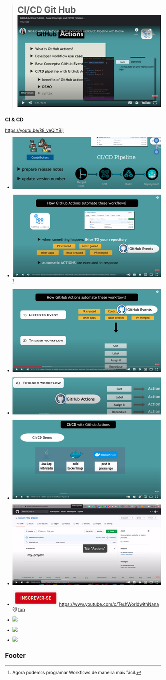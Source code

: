 > # CI/CD Git Hub ![CI/CD Git Hub](./imgs/CI-CD-PIPELINE-GITHUB.jpeg)

### CI & CD

[](./imgs/CI-CD-PIPELINE-GITHUB-1.jpeg)
https://youtu.be/R8_veQiYBjI 

* ![](./imgs/CI-CD-PIPELINE-GITHUB-2.jpeg)

* ![](./imgs/CI-CD-PIPELINE-GITHUB-3.jpeg)[^1]

* ![](./imgs/CI-CD-PIPELINE-GITHUB-4.jpeg)

* ![](./imgs/CI-CD-PIPELINE-GITHUB-5.jpeg)

* ![](./imgs/CI-CD-PIPELINE-GITHUB-6.jpeg)

* ![](./imgs/CI-CD-PIPELINE-GITHUB-7.jpeg)

* ![](./imgs/CI-CD-PIPELINE-GITHUB-8.jpeg)
https://www.youtube.com/c/TechWorldwithNana
:smirk_cat:
[top](##ci--cd)

* ![](./imgs/CI-CD-PIPELINE-GITHUB-9.jpeg)

* ![](./imgs/CI-CD-PIPELINE-GITHUB-10.jpeg)

* ![](./imgs/CI-CD-PIPELINE-GITHUB-11.jpeg)

## Footer



[^1]: Agora podemos programar Workflows de maneira mais fácil.


